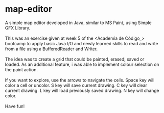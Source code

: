 # map-editor

A simple map editor developed in Java, similar to MS Paint, using Simple GFX Library. <br><br>
This was an exercise given at week 5 of the <Academia de Código_> bootcamp to apply basic Java I/O and newly learned skills to read and write from a file using a BufferedReader and Writer. <br><br>
The idea was to create a grid that could be painted, erased, saved or loaded. As an additional feature, i was able to implement colour selection on the paint action. <br><br>
If you want to explore, use the arrows to navigate the cells. Space key will color a cell or uncolor. S key will save current drawing. C key will clear current drawing. L key will load previously saved drawing. N key will change color. <br><br>
Have fun!
